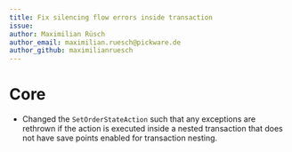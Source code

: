 ```yaml
---
title: Fix silencing flow errors inside transaction
issue:
author: Maximilian Rüsch
author_email: maximilian.ruesch@pickware.de
author_github: maximilianruesch
---
```

# Core
* Changed the `SetOrderStateAction` such that any exceptions are rethrown if the action is executed inside a nested transaction that does not have save points enabled for transaction nesting.
